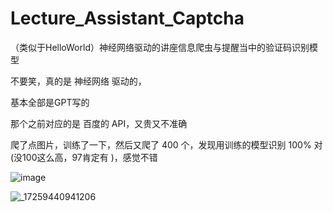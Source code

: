 # Lecture_Assistant_Captcha
（类似于HelloWorld）神经网络驱动的讲座信息爬虫与提醒当中的验证码识别模型

不要笑，真的是 神经网络 驱动的，

基本全部是GPT写的

那个之前对应的是 百度的 API，又贵又不准确

爬了点图片，训练了一下，然后又爬了 400 个，发现用训练的模型识别 100% 对 (没100这么高，97肯定有 )，感觉不错

![image](https://github.com/user-attachments/assets/0ab8da74-55da-4c1c-bdae-4c6100606424)

![_17259440941206](https://github.com/user-attachments/assets/f7c7dd60-ce8e-48aa-938e-d77d5ec14741)
